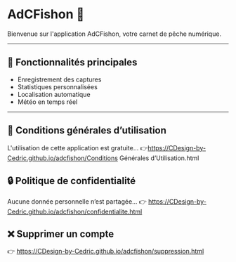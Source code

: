 # AdCFishon 🎣

Bienvenue sur l'application AdCFishon, votre carnet de pêche numérique.

---

## 📱 Fonctionnalités principales
- Enregistrement des captures
- Statistiques personnalisées
- Localisation automatique
- Météo en temps réel

---

## 📝 Conditions générales d’utilisation
L'utilisation de cette application est gratuite...
👉https://CDesign-by-Cedric.github.io/adcfishon/Conditions Générales d’Utilisation.html

## 🔒 Politique de confidentialité
Aucune donnée personnelle n’est partagée...
👉 https://CDesign-by-Cedric.github.io/adcfishon/confidentialite.html

## ❌ Supprimer un compte
👉 https://CDesign-by-Cedric.github.io/adcfishon/suppression.html

